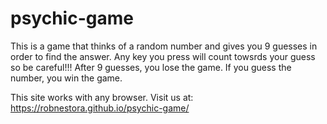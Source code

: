 # psychic-game
This is a game that thinks of a random number and gives you 9 guesses in order to find the answer. 
Any key you press will count towsrds your guess so be careful!!!
After 9 guesses, you lose the game.
If you guess the number, you win the game.

This site works with any browser.  Visit us at:
https://robnestora.github.io/psychic-game/